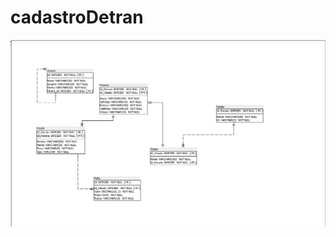 # cadastroDetran

![alt text](https://raw.githubusercontent.com/andrecesarlino/cadastroDetran/master/public/imagem/Modelagem.png)
